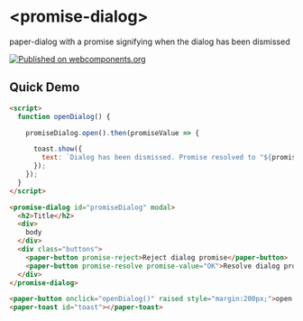 # \<promise-dialog\>

paper-dialog with a promise signifying when the dialog has been dismissed

[![Published on webcomponents.org](https://img.shields.io/badge/webcomponents.org-published-blue.svg)](https://www.webcomponents.org/element/jonsmithers/promise-dialog)

## Quick Demo

<!---
```
<custom-element-demo>
  <template>
    <link rel="import" href="promise-dialog.html">
    <link rel="import" href="../paper-button/paper-button.html">
    <link rel="import" href="../paper-toast/paper-toast.html">
    <next-code-block></next-code-block>
  </template>
</custom-element-demo>
```
-->
```html
<script>
  function openDialog() {

    promiseDialog.open().then(promiseValue => {

      toast.show({
        text: `Dialog has been dismissed. Promise resolved to "${promiseValue}"`
      });
    });
  }
</script>

<promise-dialog id="promiseDialog" modal>
  <h2>Title</h2>
  <div>
    body
  </div>
  <div class="buttons">
    <paper-button promise-reject>Reject dialog promise</paper-button>
    <paper-button promise-resolve promise-value="OK">Resolve dialog promise</paper-button>
  </div>
</promise-dialog>

<paper-button onclick="openDialog()" raised style="margin:200px;">open promise dialog</paper-button>
<paper-toast id="toast"></paper-toast>
```
